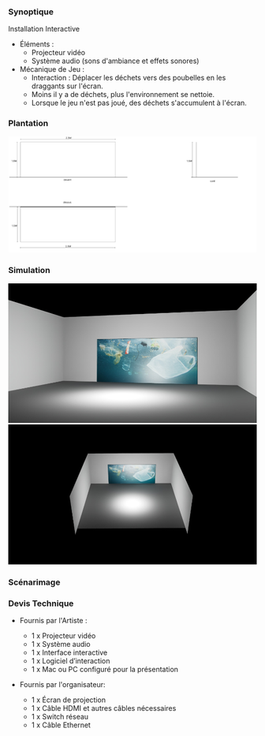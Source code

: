 ### Synoptique
Installation Interactive
  * Éléments :
    - Projecteur vidéo
    - Système audio (sons d'ambiance et effets sonores)
  * Mécanique de Jeu :
    - Interaction : Déplacer les déchets vers des poubelles en les draggants sur l'écran.
    - Moins il y a de déchets, plus l'environnement se nettoie.
    - Lorsque le jeu n'est pas joué, des déchets s'accumulent à l'écran.

### Plantation
![Alt text](./assets/plantation.png)


### Simulation
![Alt text](./assets/image_scenario.jpg)
![Alt text](./assets/image_scenario_top.jpg)


### Scénarimage



### Devis Technique
 * Fournis par l'Artiste :
   - 1 x Projecteur vidéo
   - 1 x Système audio
   - 1 x Interface interactive
   - 1 x Logiciel d’interaction
   - 1 x Mac ou PC configuré pour la présentation
  
 * Fournis par l'organisateur:
   - 1 x Écran de projection
   - 1 x Câble HDMI et autres câbles nécessaires
   - 1 x Switch réseau
   - 1 x Câble Ethernet
